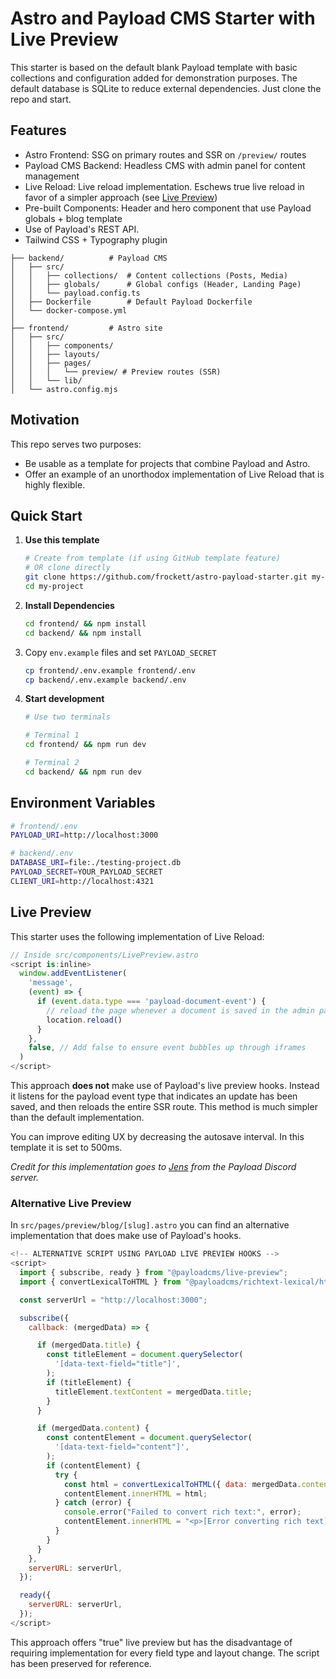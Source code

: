 # Astro and Payload CMS Starter with Live Preview

This starter is based on the default blank Payload template with basic collections and configuration added for demonstration purposes. The default database is SQLite to reduce external dependencies. Just clone the repo and start.

## Features

- Astro Frontend: SSG on primary routes and SSR on `/preview/` routes
- Payload CMS Backend: Headless CMS with admin panel for content management
- Live Reload: Live reload implementation. Eschews true live reload in favor of a simpler approach (see [Live Preview](#live-preview))
- Pre-built Components: Header and hero component that use Payload globals + blog template
- Use of Payload's REST API.
- Tailwind CSS + Typography plugin

```
├── backend/          # Payload CMS
│   ├── src/
│   │   ├── collections/  # Content collections (Posts, Media)
│   │   ├── globals/      # Global configs (Header, Landing Page)
│   │   └── payload.config.ts
│   ├── Dockerfile        # Default Payload Dockerfile
│   └── docker-compose.yml
│
├── frontend/         # Astro site
│   ├── src/
│   │   ├── components/
│   │   ├── layouts/
│   │   ├── pages/
│   │   │   └── preview/ # Preview routes (SSR)
│   │   └── lib/
│   └── astro.config.mjs
```

## Motivation

This repo serves two purposes:

- Be usable as a template for projects that combine Payload and Astro.
- Offer an example of an unorthodox implementation of Live Reload that is highly flexible.

## Quick Start

1. **Use this template**
   ```bash
   # Create from template (if using GitHub template feature)
   # OR clone directly
   git clone https://github.com/frockett/astro-payload-starter.git my-project
   cd my-project
   ```
2. **Install Dependencies**
   ```bash
   cd frontend/ && npm install
   cd backend/ && npm install
   ```
3. Copy `env.example` files and set `PAYLOAD_SECRET`
   ```bash
   cp frontend/.env.example frontend/.env
   cp backend/.env.example backend/.env
   ```
4. **Start development**

   ```bash
   # Use two terminals

   # Terminal 1
   cd frontend/ && npm run dev

   # Terminal 2
   cd backend/ && npm run dev
   ```

## Environment Variables

```bash
# frontend/.env
PAYLOAD_URI=http://localhost:3000

# backend/.env
DATABASE_URI=file:./testing-project.db
PAYLOAD_SECRET=YOUR_PAYLOAD_SECRET
CLIENT_URI=http://localhost:4321
```

## Live Preview

This starter uses the following implementation of Live Reload:

```ts
// Inside src/components/LivePreview.astro
<script is:inline>
  window.addEventListener(
    'message',
    (event) => {
      if (event.data.type === 'payload-document-event') {
        // reload the page whenever a document is saved in the admin panel to get the latest data
        location.reload()
      }
    },
    false, // Add false to ensure event bubbles up through iframes
  )
</script>
```

This approach **does not** make use of Payload's live preview hooks. Instead it listens for the payload event type that indicates an update has been saved, and then reloads the entire SSR route. This method is much simpler than the default implementation.

You can improve editing UX by decreasing the autosave interval. In this template it is set to 500ms.

_Credit for this implementation goes to [Jens](https://jhb.software/en) from the Payload Discord server._

### Alternative Live Preview

In `src/pages/preview/blog/[slug].astro` you can find an alternative implementation that does make use of Payload's hooks.

```js
<!-- ALTERNATIVE SCRIPT USING PAYLOAD LIVE PREVIEW HOOKS -->
<script>
  import { subscribe, ready } from "@payloadcms/live-preview";
  import { convertLexicalToHTML } from "@payloadcms/richtext-lexical/html";

  const serverUrl = "http://localhost:3000";

  subscribe({
    callback: (mergedData) => {

      if (mergedData.title) {
        const titleElement = document.querySelector(
          '[data-text-field="title"]',
        );
        if (titleElement) {
          titleElement.textContent = mergedData.title;
        }
      }

      if (mergedData.content) {
        const contentElement = document.querySelector(
          '[data-text-field="content"]',
        );
        if (contentElement) {
          try {
            const html = convertLexicalToHTML({ data: mergedData.content });
            contentElement.innerHTML = html;
          } catch (error) {
            console.error("Failed to convert rich text:", error);
            contentElement.innerHTML = "<p>[Error converting rich text]</p>";
          }
        }
      }
    },
    serverURL: serverUrl,
  });

  ready({
    serverURL: serverUrl,
  });
</script>
```

This approach offers "true" live preview but has the disadvantage of requiring implementation for every field type and layout change. The script has been preserved for reference.
